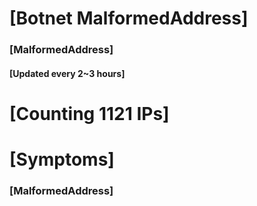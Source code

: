 # [Botnet MalformedAddress]
### [MalformedAddress]
#### [Updated every 2~3 hours]

# [Counting 1121 IPs]

# [Symptoms] 
###   [MalformedAddress]
